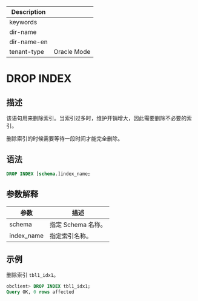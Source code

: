| Description   |                 |
|---------------|-----------------|
| keywords      |                 |
| dir-name      |                 |
| dir-name-en   |                 |
| tenant-type   | Oracle Mode     |

# DROP INDEX

## 描述

该语句用来删除索引。当索引过多时，维护开销增大，因此需要删除不必要的索引。

删除索引的时候需要等待一段时间才能完全删除。

## 语法

```sql
DROP INDEX [schema.]index_name;
```

## 参数解释

|     参数     |      描述       |
|------------|---------------|
| schema     | 指定 Schema 名称。 |
| index_name | 指定索引名称。       |

## 示例

删除索引 `tbl1_idx1`。

```sql
obclient> DROP INDEX tbl1_idx1;
Query OK, 0 rows affected
```
